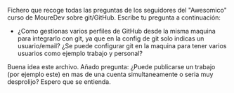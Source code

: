 Fichero que recoge todas las preguntas de los seguidores del "Awesomico" curso de MoureDev sobre git/GitHub. Escribe tu pregunta a 
continuación:

* ¿Como gestionas varios perfiles de GitHub desde la misma maquina para integrarlo con git, ya que en la config de git solo indicas un 
usuario/email? ¿Se puede configurar git en la maquina para tener varios usuarios como ejemplo trabajo y personal?

Buena idea este archivo. Añado pregunta: ¿Puede publicarse un trabajo (por ejemplo este) en mas de una cuenta simultaneamente o seria muy desprolijo? Espero que se entienda.

